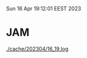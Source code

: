 Sun 16 Apr 19:12:01 EEST 2023
# JAM
<a href='./cache/202304/16_19.log'>./cache/202304/16_19.log</a>
